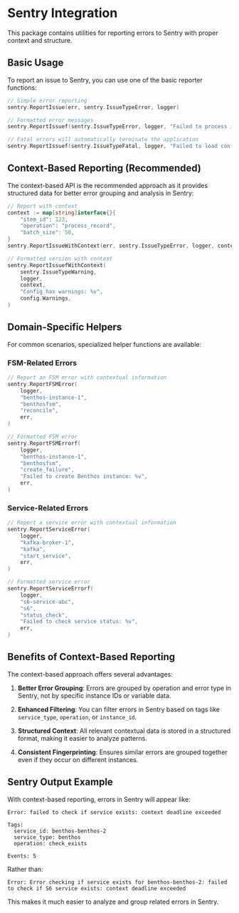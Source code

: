 # Sentry Integration

This package contains utilities for reporting errors to Sentry with proper context and structure.

## Basic Usage

To report an issue to Sentry, you can use one of the basic reporter functions:

```go
// Simple error reporting
sentry.ReportIssue(err, sentry.IssueTypeError, logger)

// Formatted error messages
sentry.ReportIssuef(sentry.IssueTypeError, logger, "Failed to process item %d: %s", itemID, err)

// Fatal errors will automatically terminate the application
sentry.ReportIssuef(sentry.IssueTypeFatal, logger, "Failed to load config: %s", err)
```

## Context-Based Reporting (Recommended)

The context-based API is the recommended approach as it provides structured data for better error grouping and analysis in Sentry:

```go
// Report with context
context := map[string]interface{}{
    "item_id": 123,
    "operation": "process_record",
    "batch_size": 50,
}
sentry.ReportIssueWithContext(err, sentry.IssueTypeError, logger, context)

// Formatted version with context
sentry.ReportIssuefWithContext(
    sentry.IssueTypeWarning, 
    logger,
    context,
    "Config has warnings: %v", 
    config.Warnings,
)
```

## Domain-Specific Helpers

For common scenarios, specialized helper functions are available:

### FSM-Related Errors

```go
// Report an FSM error with contextual information
sentry.ReportFSMError(
    logger,
    "benthos-instance-1",
    "benthosfsm",
    "reconcile", 
    err,
)

// Formatted FSM error
sentry.ReportFSMErrorf(
    logger,
    "benthos-instance-1",
    "benthosfsm", 
    "create_failure",
    "Failed to create Benthos instance: %v", 
    err,
)
```

### Service-Related Errors

```go
// Report a service error with contextual information
sentry.ReportServiceError(
    logger,
    "kafka-broker-1",
    "kafka",
    "start_service",
    err,
)

// Formatted service error
sentry.ReportServiceErrorf(
    logger,
    "s6-service-abc",
    "s6",
    "status_check",
    "Failed to check service status: %v",
    err,
)
```

## Benefits of Context-Based Reporting

The context-based approach offers several advantages:

1. **Better Error Grouping**: Errors are grouped by operation and error type in Sentry, not by specific instance IDs or variable data.

2. **Enhanced Filtering**: You can filter errors in Sentry based on tags like `service_type`, `operation`, or `instance_id`.

3. **Structured Context**: All relevant contextual data is stored in a structured format, making it easier to analyze patterns.

4. **Consistent Fingerprinting**: Ensures similar errors are grouped together even if they occur on different instances.

## Sentry Output Example

With context-based reporting, errors in Sentry will appear like:

```
Error: failed to check if service exists: context deadline exceeded

Tags:
  service_id: benthos-benthos-2
  service_type: benthos
  operation: check_exists

Events: 5
```

Rather than:

```
Error: Error checking if service exists for benthos-benthos-2: failed to check if S6 service exists: context deadline exceeded
```

This makes it much easier to analyze and group related errors in Sentry.
